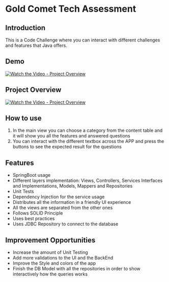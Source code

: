 # Gold Comet Tech Assessment
## Introduction

This is a Code Challenge where you can interact with different challenges and features that Java offers.

## Demo

[![Watch the Video - Project Overview]((https://img.youtube.com/vi/5HKPid3uqtE/maxresdefault.jpg))](https://youtu.be/5HKPid3uqtE)

## Project Overview

[![Watch the Video - Project Overview]((https://img.youtube.com/vi/zNrGxBJaSn8/maxresdefault.jpg))](https://youtu.be/zNrGxBJaSn8)

## How to use

1. In the main view you can choose a category from the content table and it will show you all the features and answered questions
2. You can interact with the different textbox across the APP and press the buttons to see the expected result for the questions

## Features

- SpringBoot usage
- Different layers implementation: Views, Controllers, Services Interfaces and Implementations, Models, Mappers and Repositories
- Unit Tests
- Dependency Injection for the service usage
- Distributes all the information in a friendly UI experience
- All the views are separated from the other ones
- Follows SOLID Principle
- Uses best practices
- Uses JDBC Repository to connect to the database

## Improvement Opportunities

- Increase the amount of Unit Testing
- Add more validations to the UI and the BackEnd
- Improve the Style and colors of the app
- Finish the DB Model with all the repositories in order to show interactively how the queries works

